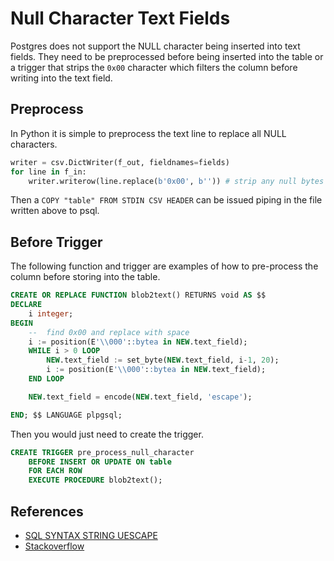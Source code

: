 # Null Character Text Fields

Postgres does not support the NULL character being inserted into text fields.  They need to be preprocessed before being inserted into the table or a trigger that strips the `0x00` character which filters the column before writing into the text field.

## Preprocess

In Python it is simple to preprocess the text line to replace all NULL characters.

```python
writer = csv.DictWriter(f_out, fieldnames=fields)
for line in f_in:
    writer.writerow(line.replace(b'0x00', b'')) # strip any null bytes sequence in the stream file and write the row

```

Then a `COPY "table" FROM STDIN CSV HEADER` can be issued piping in the file written above to psql.

## Before Trigger

The following function and trigger are examples of how to pre-process the column before storing into the table.

```sql
CREATE OR REPLACE FUNCTION blob2text() RETURNS void AS $$
DECLARE
    i integer;
BEGIN
    --  find 0x00 and replace with space    
    i := position(E'\\000'::bytea in NEW.text_field);
    WHILE i > 0 LOOP
        NEW.text_field := set_byte(NEW.text_field, i-1, 20);
        i := position(E'\\000'::bytea in NEW.text_field);
    END LOOP

    NEW.text_field = encode(NEW.text_field, 'escape');

END; $$ LANGUAGE plpgsql; 
```

Then you would just need to create the trigger.

```sql
CREATE TRIGGER pre_process_null_character
    BEFORE INSERT OR UPDATE ON table
    FOR EACH ROW
    EXECUTE PROCEDURE blob2text();
```

## References

* [SQL SYNTAX STRING UESCAPE](https://www.postgresql.org/docs/9.1/sql-syntax-lexical.html#SQL-SYNTAX-STRINGS-UESCAPE)
* [Stackoverflow](https://stackoverflow.com/questions/1347646/postgres-error-on-insert-error-invalid-byte-sequence-for-encoding-utf8-0x0)
